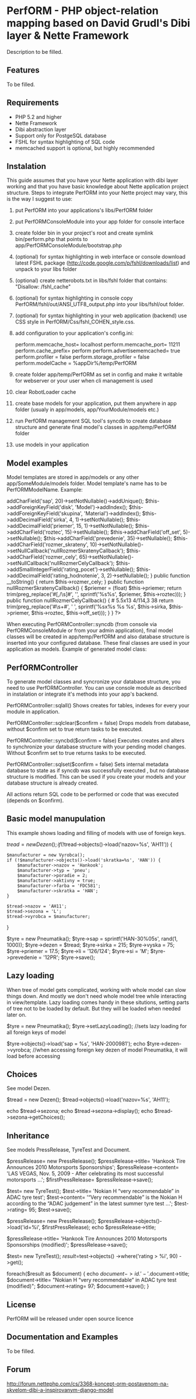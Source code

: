 
PerfORM - PHP object-relation mapping based on David Grudl's Dibi layer & Nette Framework
========================================================================================

Description to be filled.



Features
--------

To be filled.



Requirements
------------

* PHP 5.2 and higher
* Nette Framework
* Dibi abstraction layer
* Support only for PostgeSQL database
* FSHL for syntax highlighting of SQL code
* memcached support is optional, but highly recommended



Instalation
-----------

This guide assumes that you have your Nette application with dibi layer working and that you have
basic knowledge about Nette application project structure. Steps to integrate PerfORM into your
Nette project may vary, this is the way I suggest to use:

 1. put PerfORM into your applications's libs/PerfORM folder
 2. put PerfORMConsoleModule into your app folder for console interface
 3. create folder bin in your project's root and create symlink bin/perform.php that points 
    to app/PerfORMConsoleModule/bootstrap.php
 4. (optional) for syntax highlighting in web interface or console download latest FSHL package 
    (http://code.google.com/p/fshl/downloads/list) and unpack to your libs folder
 5. (optional) create netterobots.txt in libs/fshl folder that contains: "Disallow: /fshl_cache"
 6. (optional) for syntax highlighting in console copy PerfORM/fshl/out/ANSI_UTF8_output.php into your 
    libs/fshl/out folder.
 7. (optional) for syntax highlighting in your web application (backend) use CSS style in
    PerfORM/Css/fshl_COHEN_style.css.
 8. add configuration to your application's config.ini:

    perform.memcache_host= localhost
    perform.memcache_port= 11211
    perform.cache_prefix= perform
    perform.advertisememcached= true
    perform.profiler = false
    perform.storage_profiler = false
    perform.modelCache = %appDir%/temp/PerfORM

 9. create folder app/temp/PerfORM as set in config and make it writable for webserver 
    or your user when cli management is used
10. clear RobotLoader cache
11. create base models for your application, put them anywhere in app folder
    (usualy in app/models, app/YourModule/models etc.)
12. run PerfORM management SQL tool's syncdb to create database structure and generate
    final model's classes in app/temp/PerfORM folder
13. use models in your application



Model examples
--------------


Model templates are stored in app/models or any other app/SomeModule/models folder. Model 
template's name has to be PerfORMModelName. Example:


<?php

/**
 * PerfORMDisk
 *
 * @author kraken
 * @abstract
 */
abstract class PerfORMDisk extends PerfORM {


    protected function setup() {
        $this->addCharField('sap', 20)->setNotNullable()->addUnique();
        $this->addForeignKeyField('disk', 'Model')->addIndex();
        $this->addForeignKeyField('skupina', 'Material')->addIndex();
        $this->addDecimalField('sirka', 4, 1)->setNotNullable();
        $this->addDecimalField('priemer', 15, 1)->setNotNullable();
        $this->addCharField('roztec', 15)->setNullable();
        $this->addCharField('off_set', 5)->setNullable();
        $this->addCharField('prevedenie', 35)->setNullable();
        $this->addCharField('rozmer_skrateny', 10)->setNotNullable()->setNullCallback('nullRozmerSkratenyCallback');
        $this->addCharField('rozmer_cely', 65)->setNotNullable()->setNullCallback('nullRozmerCelyCallback');
        $this->addSmallIntegerField('rating_pocet')->setNullable();
        $this->addDecimalField('rating_hodnotenie', 3, 2)->setNullable();
    }


    public function __toString() {
        return $this->rozmer_cely;
    }


    public function nullRozmerSkratenyCallback() {
        $priemer = (float) $this->priemer;
        return trim(preg_replace('#[,/\s]#', '', sprintf('%s%s', $priemer, $this->roztec)));
    }


    public function nullRozmerCelyCallback() {
        # 5.5x13 4/114,3 38
        return trim(preg_replace('#\s+#', ' ', sprintf('%sx%s %s %s', $this->sirka, $this->priemer,
                                $this->roztec, $this->off_set)));
    }
}
?>

When executing PerfORMController::syncdb (from console via PerfORMConsoleModule or from your admin application), 
final model classes will be created in app/temp/PerfORM and also database structure is inserted into your configured
database. These final classes are used in your application as models. Example of generated model class:

<?php
/**
 * Disk
 *
 * @final
 * @filesource app/models/PerfORMDisk.php
 * 
 * @property string $sap
 * @property integer $disk
 * @property integer $skupina
 * @property integer $sirka
 * @property integer $priemer
 * @property string $roztec
 * @property string $off_set
 * @property string $prevedenie
 * @property string $rozmer_skrateny
 * @property string $rozmer_cely
 * @property integer $rating_pocet
 * @property integer $rating_hodnotenie
 */
final class Disk extends PerfORMDisk {

    
    /**
     * Setup of BaseModel
     */
    protected function setup()
    {
	parent::setup();
	
    }


    /**
     * Returns last modification of model
     * @return integer
     */
    protected function getLastModification()
    {
	return '1276610205';
    }
}
?>

PerfORMController
-----------------


To generate model classes and syncronize your database structure, you need to use PerfORMController.
You can use console module as described in instalation or integrate it's methods into your app's 
backend.

PerfORMController::sqlall()
  Shows creates for tables, indexes for every your module in application.

PerfORMController::sqlclear($confirm = false)
  Drops models from database, without $confirm set to true return tasks to be executed.

PerfORMController::syncbd($confirm = false) 
  Executes creates and alters to synchronize your database structure with your pending model changes. Without
  $confirm set to true returns tasks to be executed.

PerfORMController::sqlset($confirm = false)
  Sets internal metadata database to state as if syncdb was successfully executed , but no database structure
  is modified. This can be used if you create your models and your database structure is already created.

All actions return SQL code to be performed or code that was executed (depends on $confirm).



Basic model manupulation
------------------------

This example shows loading and filling of models with use of foreign keys.


$tread = new Dezen();
if (!$tread->objects()->load('nazov=%s', 'AH11')) {

    $manufacturer = new Vyrobca();
    if (!$manufacturer->objects()->load('skratka=%s', 'HAN')) {
        $manufacturer->nazov = 'Hankook';
        $manufacturer->typ = 'pneu';
        $manufacturer->poradie = 2;
        $manufacturer->aktivny = true;
        $manufacturer->farba = 'FDC581';
        $manufacturer->skratka = 'HAN';
    }

    $tread->nazov = 'AH11';
    $tread->sezona = 'L';
    $tread->vyrobca = $manufacturer;
}

$tyre = new Pneumatika();
$tyre->sap = sprintf('HAN-30%05s', rand(1, 1000));
$tyre->dezen = $tread;
$tyre->sirka = 215;
$tyre->vyska = 75;
$tyre->priemer = 17.5;
$tyre->li = '126/124';
$tyre->si = 'M';
$tyre->prevedenie = '12PR';
$tyre->save();


Lazy loading
-------------

When tree of model gets complicated, working with whole model can slow things down. And mostly
we don't need whole model tree while interacting in view/template. Lazy loading comes handy in
these situtions, setting parts of tree not to be loaded by default. But they will be loaded
when needed later on.

$tyre = new Pneumatika();
$tyre->setLazyLoading(); //sets lazy loading for all foreign keys of model

$tyre->objects()->load('sap = %s', 'HAN-2000981');
echo $tyre->dezen->vyrobca; //when accessing foreign key dezen of model Pneumatika, it will load before accessing

Choices
-------

See model Dezen.


$tread = new Dezen();
$tread->objects()->load('nazov=%s', 'AH11');

echo $tread->sezona;
echo $tread->sezona->display();
echo $tread->sezona->getChoices();


Inheritance
-----------

See models PressRelease, TyreTest and Document.


$pressRelease= new PressRelease();
$pressRelease->title= 'Hankook Tire Announces 2010 Motorsports Sponsorships';
$pressRelease->content= 'LAS VEGAS, Nov. 5, 2009 - After celebrating its most successful motorsports ...';
$firstPressRelease= $pressRelease->save();


$test= new TyreTest();
$test->title= 'Nokian H “very recommendable” in ADAC tyre test';
$test->content= '“Very recommendable” is the Nokian H according to the “ADAC judgement” in the latest summer tyre test ...';
$test->rating= 95;
$test->save();


$pressRelease= new PressRelease();
$pressRelease->objects()->load('id=%i', $firstPressRelease);
echo $pressRelease->title;

$pressRelease->title= 'Hankook Tire Announces 2010 Motorsports Sponsorships (modified)';
$pressRelease->save();


$test= new TyreTest();
$result=$test->objects()
    ->where('rating > %i', 90)
    ->get();

foreach($result as $document)
{
    echo $document->id.'-'.$document->title;
    $document->title= "Nokian H “very recommendable” in ADAC tyre test (modified)";
    $document->rating= 97;
    $document->save();
}




License
-------

PerfORM will be released under open source licence



Documentation and Examples
--------------------------

To be filled.



Forum
-----

http://forum.nettephp.com/cs/3368-koncept-orm-postavenom-na-skvelom-dibi-a-inspirovanym-django-model


